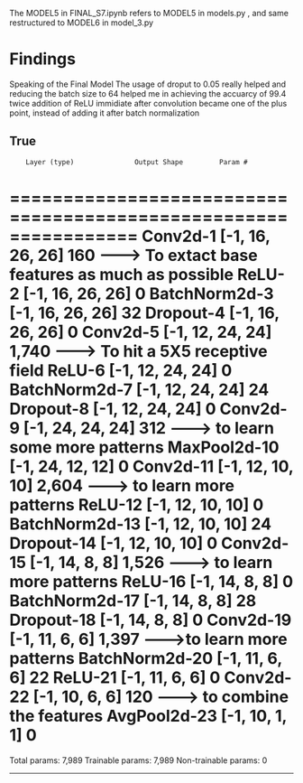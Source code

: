 The MODEL5 in FINAL_S7.ipynb refers to MODEL5 in models.py , and same restructured to MODEL6 in model_3.py
# Findings


Speaking of the Final Model
The usage of droput to 0.05 really helped
and reducing the batch size to 64 helped me in achieving the accuarcy of 99.4 twice
addition of ReLU immidiate after convolution became one of the plus point, instead of adding it after batch normalization

True
----------------------------------------------------------------
        Layer (type)               Output Shape         Param #
================================================================
            Conv2d-1           [-1, 16, 26, 26]             160        ---> To extact base features as much as possible
              ReLU-2           [-1, 16, 26, 26]               0
       BatchNorm2d-3           [-1, 16, 26, 26]              32
           Dropout-4           [-1, 16, 26, 26]               0
            Conv2d-5           [-1, 12, 24, 24]           1,740        ---> To hit a 5X5 receptive field
              ReLU-6           [-1, 12, 24, 24]               0
       BatchNorm2d-7           [-1, 12, 24, 24]              24
           Dropout-8           [-1, 12, 24, 24]               0
            Conv2d-9           [-1, 24, 24, 24]             312        ---> to learn some more patterns
        MaxPool2d-10           [-1, 24, 12, 12]               0
           Conv2d-11           [-1, 12, 10, 10]           2,604        ---> to learn more patterns
             ReLU-12           [-1, 12, 10, 10]               0
      BatchNorm2d-13           [-1, 12, 10, 10]              24
          Dropout-14           [-1, 12, 10, 10]               0
           Conv2d-15             [-1, 14, 8, 8]           1,526        ---> to learn  more patterns
             ReLU-16             [-1, 14, 8, 8]               0
      BatchNorm2d-17             [-1, 14, 8, 8]              28
          Dropout-18             [-1, 14, 8, 8]               0
           Conv2d-19             [-1, 11, 6, 6]           1,397        --->to learn more patterns
      BatchNorm2d-20             [-1, 11, 6, 6]              22
             ReLU-21             [-1, 11, 6, 6]               0
           Conv2d-22             [-1, 10, 6, 6]             120        ---> to combine the features
        AvgPool2d-23             [-1, 10, 1, 1]               0
================================================================
Total params: 7,989
Trainable params: 7,989
Non-trainable params: 0

----------------------------------------------------------------
